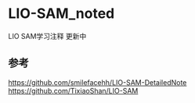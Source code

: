 # LIO-SAM_noted
LIO SAM学习注释
更新中


## 参考
https://github.com/smilefacehh/LIO-SAM-DetailedNote  
https://github.com/TixiaoShan/LIO-SAM
